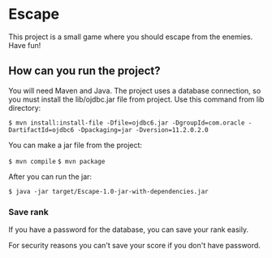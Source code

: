 # Escape

This project is a small game where you should escape from the enemies. Have fun!

## How can you run the project?

You will need Maven and Java. The project uses a database connection, so you must install the lib/ojdbc.jar file from project. Use this command from lib directory:

```$ mvn install:install-file -Dfile=ojdbc6.jar -DgroupId=com.oracle -DartifactId=ojdbc6 -Dpackaging=jar -Dversion=11.2.0.2.0```

You can make a jar file from the project:

```$ mvn compile```
```$ mvn package```

After you can run the jar:

```$ java -jar target/Escape-1.0-jar-with-dependencies.jar```

### Save rank

If you have a password for the database, you can save your rank easily.

For security reasons you can't save your score if you don't have password.
